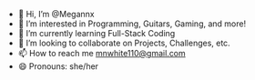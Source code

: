 - 👋 Hi, I’m @Megannx
- 👀 I’m interested in Programming, Guitars, Gaming, and more!
- 🌱 I’m currently learning Full-Stack Coding
- 💞️ I’m looking to collaborate on Projects, Challenges, etc.
- 📫 How to reach me mnwhite110@gmail.com
- 😄 Pronouns: she/her

